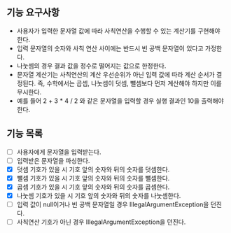 ## 기능 요구사항
- 사용자가 입력한 문자열 값에 따라 사칙연산을 수행할 수 있는 계산기를 구현해야 한다.
- 입력 문자열의 숫자와 사칙 연산 사이에는 반드시 빈 공백 문자열이 있다고 가정한다.
- 나눗셈의 경우 결과 값을 정수로 떨어지는 값으로 한정한다.
- 문자열 계산기는 사칙연산의 계산 우선순위가 아닌 입력 값에 따라 계산 순서가 결정된다. 
즉, 수학에서는 곱셉, 나눗셈이 덧셈, 뺄셈보다 먼저 계산해야 하지만 이를 무시한다.
- 예를 들어 2 + 3 * 4 / 2 와 같은 문자열을 입력할 경우 실행 결과인 10을 출력해야 한다.

## 기능 목록
- [ ] 사용자에게 문자열을 입력받는다.
- [ ] 입력받은 문자열을 파싱한다.
- [x] 덧셈 기호가 있을 시 기호 앞의 숫자와 뒤의 숫자를 덧셈한다.
- [x] 뺄셈 기호가 있을 시 기호 앞의 숫자와 뒤의 숫자를 뺄셈한다.
- [x] 곱셈 기호가 있을 시 기호 앞의 숫자와 뒤의 숫자를 곱셈한다.
- [x] 나눗셈 기호가 있을 시 기호 앞의 숫자와 뒤의 숫자를 나눗셈한다.
- [ ] 입력 값이 null이거나 빈 공백 문자열일 경우 IllegalArgumentException을 던진다.
- [ ] 사칙연산 기호가 아닌 경우 IllegalArgumentException을 던진다.